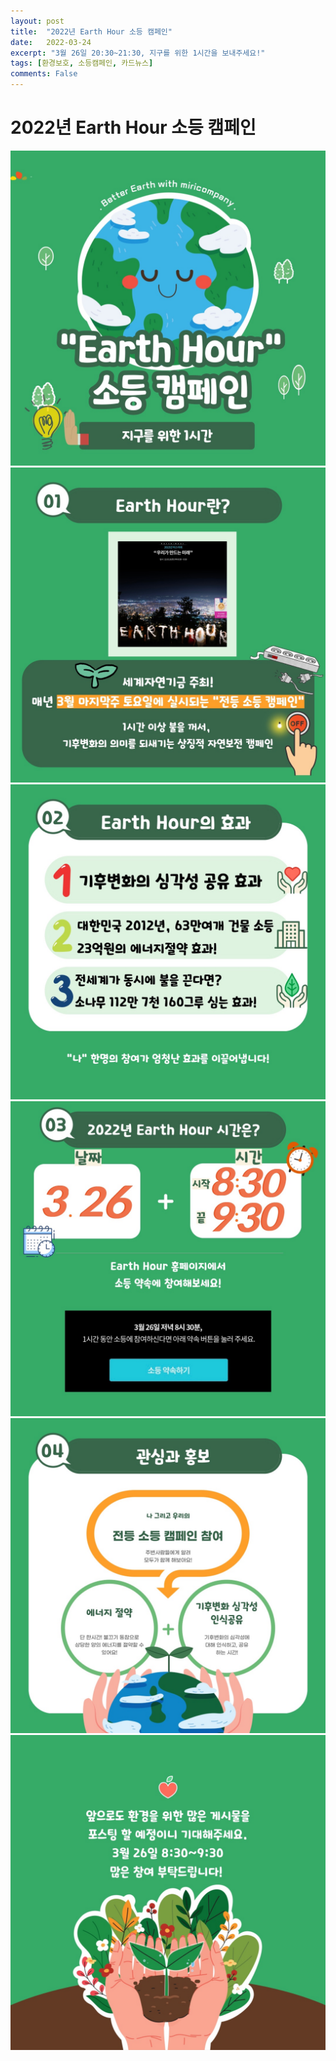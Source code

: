 ```yaml
---
layout: post
title:  "2022년 Earth Hour 소등 캠페인"
date:   2022-03-24
excerpt: "3월 26일 20:30~21:30, 지구를 위한 1시간을 보내주세요!"
tags: [환경보호, 소등캠페인, 카드뉴스]
comments: False
---
```

# 2022년 Earth Hour 소등 캠페인
<img src="/assets/img/소등캠페인 카드뉴스/01.jpg"><br>
<img src="/assets/img/소등캠페인 카드뉴스/02.jpg"><br>
<img src="/assets/img/소등캠페인 카드뉴스/03.jpg"><br>
<img src="/assets/img/소등캠페인 카드뉴스/04.jpg"><br>
<img src="/assets/img/소등캠페인 카드뉴스/05.jpg"><br>
<img src="/assets/img/소등캠페인 카드뉴스/06.jpg">